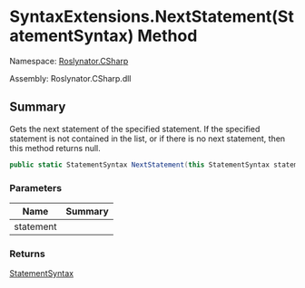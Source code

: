 # SyntaxExtensions\.NextStatement\(StatementSyntax\) Method

Namespace: [Roslynator.CSharp](../../README.md)

Assembly: Roslynator\.CSharp\.dll

## Summary

Gets the next statement of the specified statement\.
If the specified statement is not contained in the list, or if there is no next statement, then this method returns null\.

```csharp
public static StatementSyntax NextStatement(this StatementSyntax statement)
```

### Parameters

| Name | Summary |
| ---- | ------- |
| statement | |

### Returns

[StatementSyntax](https://docs.microsoft.com/en-us/dotnet/api/microsoft.codeanalysis.csharp.syntax.statementsyntax)


